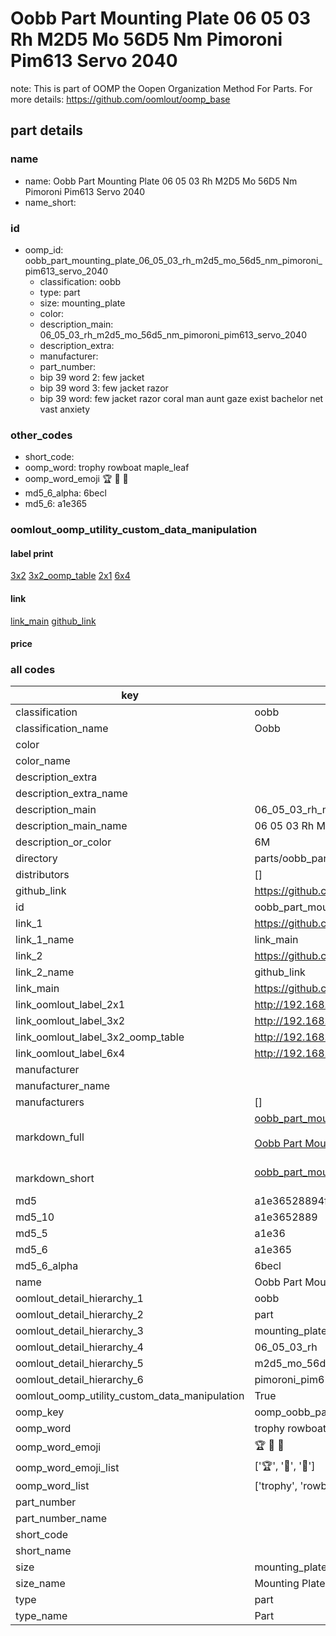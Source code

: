 # Oobb Part Mounting Plate 06 05 03 Rh M2D5 Mo 56D5 Nm Pimoroni Pim613 Servo 2040  

note: This is part of OOMP the Oopen Organization Method For Parts. For more details: https://github.com/oomlout/oomp_base

##  part details





### name
* name: Oobb Part Mounting Plate 06 05 03 Rh M2D5 Mo 56D5 Nm Pimoroni Pim613 Servo 2040
* name_short: 
### id
* oomp_id: oobb_part_mounting_plate_06_05_03_rh_m2d5_mo_56d5_nm_pimoroni_pim613_servo_2040
  * classification: oobb
  * type: part
  * size: mounting_plate
  * color: 
  * description_main: 06_05_03_rh_m2d5_mo_56d5_nm_pimoroni_pim613_servo_2040
  * description_extra: 
  * manufacturer: 
  * part_number: 
  * bip 39 word 2: few jacket
  * bip 39 word 3: few jacket razor
  * bip 39 word: few jacket razor coral man aunt gaze exist bachelor net vast anxiety

### other_codes
* short_code: 
* oomp_word: trophy rowboat maple_leaf
* oomp_word_emoji :trophy: :rowboat: :maple_leaf:
* md5_6_alpha: 6becl
* md5_6: a1e365






### oomlout_oomp_utility_custom_data_manipulation
#### label print
[3x2](http://192.168.1.245:1112/?label=oomp%206becl)
[3x2_oomp_table](http://192.168.1.107:1112/?label=oomp%206becl)
[2x1](http://192.168.1.242:1112/?label=oomp%206becl)
[6x4](http://192.168.1.55:1112/?label=oomp%206becl)    

#### link

[link_main](https://github.com/oomlout/oomlout_oomp_current_version_messy/tree/main/parts/oobb_part_mounting_plate_06_05_03_rh_m2d5_mo_56d5_nm_pimoroni_pim613_servo_2040) [github_link](https://github.com/oomlout/oomlout_oomp_part_src/tree/main/parts/oobb_part_mounting_plate_06_05_03_rh_m2d5_mo_56d5_nm_pimoroni_pim613_servo_2040)                             

#### price







### all codes 
| key | value |  
| --- | --- |  
| classification | oobb |  
| classification_name | Oobb |  
| color |  |  
| color_name |  |  
| description_extra |  |  
| description_extra_name |  |  
| description_main | 06_05_03_rh_m2d5_mo_56d5_nm_pimoroni_pim613_servo_2040 |  
| description_main_name | 06 05 03 Rh M2D5 Mo 56D5 Nm Pimoroni Pim613 Servo 2040 |  
| description_or_color | 6M |  
| directory | parts/oobb_part_mounting_plate_06_05_03_rh_m2d5_mo_56d5_nm_pimoroni_pim613_servo_2040 |  
| distributors | [] |  
| github_link | https://github.com/oomlout/oomlout_oomp_part_src/tree/main/parts/oobb_part_mounting_plate_06_05_03_rh_m2d5_mo_56d5_nm_pimoroni_pim613_servo_2040 |  
| id | oobb_part_mounting_plate_06_05_03_rh_m2d5_mo_56d5_nm_pimoroni_pim613_servo_2040 |  
| link_1 | https://github.com/oomlout/oomlout_oomp_current_version_messy/tree/main/parts/oobb_part_mounting_plate_06_05_03_rh_m2d5_mo_56d5_nm_pimoroni_pim613_servo_2040 |  
| link_1_name | link_main |  
| link_2 | https://github.com/oomlout/oomlout_oomp_part_src/tree/main/parts/oobb_part_mounting_plate_06_05_03_rh_m2d5_mo_56d5_nm_pimoroni_pim613_servo_2040 |  
| link_2_name | github_link |  
| link_main | https://github.com/oomlout/oomlout_oomp_current_version_messy/tree/main/parts/oobb_part_mounting_plate_06_05_03_rh_m2d5_mo_56d5_nm_pimoroni_pim613_servo_2040 |  
| link_oomlout_label_2x1 | http://192.168.1.242:1112/?label=oomp%206becl |  
| link_oomlout_label_3x2 | http://192.168.1.245:1112/?label=oomp%206becl |  
| link_oomlout_label_3x2_oomp_table | http://192.168.1.107:1112/?label=oomp%206becl |  
| link_oomlout_label_6x4 | http://192.168.1.55:1112/?label=oomp%206becl |  
| manufacturer |  |  
| manufacturer_name |  |  
| manufacturers | [] |  
| markdown_full | [oobb_part_mounting_plate_06_05_03_rh_m2d5_mo_56d5_nm_pimoroni_pim613_servo_2040](https://github.com/oomlout/oomlout_oomp_current_version_messy/tree/main/parts/oobb_part_mounting_plate_06_05_03_rh_m2d5_mo_56d5_nm_pimoroni_pim613_servo_2040)<br>[](https://github.com/oomlout/oomlout_oomp_current_version_messy/tree/main/parts/oobb_part_mounting_plate_06_05_03_rh_m2d5_mo_56d5_nm_pimoroni_pim613_servo_2040)<br>[Oobb Part Mounting Plate 06 05 03 Rh M2D5 Mo 56D5 Nm Pimoroni Pim613 Servo 2040](https://github.com/oomlout/oomlout_oomp_current_version_messy/tree/main/parts/oobb_part_mounting_plate_06_05_03_rh_m2d5_mo_56d5_nm_pimoroni_pim613_servo_2040)<br><br> |  
| markdown_short | [oobb_part_mounting_plate_06_05_03_rh_m2d5_mo_56d5_nm_pimoroni_pim613_servo_2040](https://github.com/oomlout/oomlout_oomp_current_version_messy/tree/main/parts/oobb_part_mounting_plate_06_05_03_rh_m2d5_mo_56d5_nm_pimoroni_pim613_servo_2040)<br><br> |  
| md5 | a1e36528894fcc143d436303655dc2ac |  
| md5_10 | a1e3652889 |  
| md5_5 | a1e36 |  
| md5_6 | a1e365 |  
| md5_6_alpha | 6becl |  
| name | Oobb Part Mounting Plate 06 05 03 Rh M2D5 Mo 56D5 Nm Pimoroni Pim613 Servo 2040 |  
| oomlout_detail_hierarchy_1 | oobb |  
| oomlout_detail_hierarchy_2 | part |  
| oomlout_detail_hierarchy_3 | mounting_plate |  
| oomlout_detail_hierarchy_4 | 06_05_03_rh |  
| oomlout_detail_hierarchy_5 | m2d5_mo_56d5_nm |  
| oomlout_detail_hierarchy_6 | pimoroni_pim613_servo_2040 |  
| oomlout_oomp_utility_custom_data_manipulation | True |  
| oomp_key | oomp_oobb_part_mounting_plate_06_05_03_rh_m2d5_mo_56d5_nm_pimoroni_pim613_servo_2040 |  
| oomp_word | trophy rowboat maple_leaf |  
| oomp_word_emoji | :trophy: :rowboat: :maple_leaf: |  
| oomp_word_emoji_list | [':trophy:', ':rowboat:', ':maple_leaf:'] |  
| oomp_word_list | ['trophy', 'rowboat', 'maple_leaf'] |  
| part_number |  |  
| part_number_name |  |  
| short_code |  |  
| short_name |  |  
| size | mounting_plate |  
| size_name | Mounting Plate |  
| type | part |  
| type_name | Part |  
